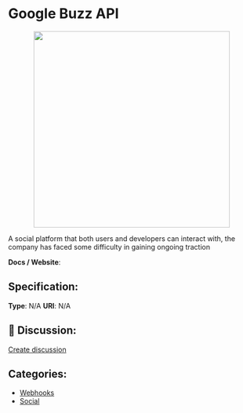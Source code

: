 # Google Buzz API
<p align="center">
    <img width="400" src="https://raw.githubusercontent.com/apis-list/apis-list/apis/google-buzz-api/logo_256x256.png" />
</p>

A social platform that both users and developers can interact with, the company has faced some difficulty in gaining ongoing traction

**Docs / Website**: 

## Specification:
**Type**:  N/A 
**URI**:  N/A 

## 💬 Discussion:
[Create discussion](link)

## Categories:
- [Webhooks](https://github.com/apis-list/apis-list#webhooks)
- [Social](https://github.com/apis-list/apis-list#social)





